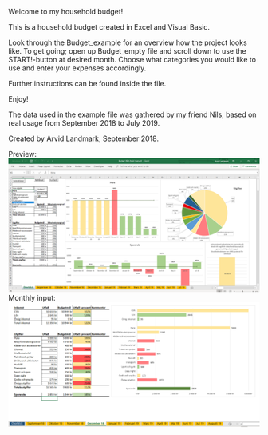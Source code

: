 Welcome to my household budget!

This is a household budget created in Excel and Visual Basic. 

Look through the Budget_example for an overview how the project looks like.
To get going; open up Budget_empty file and scroll down to use the START!-button at desired month. Choose what categories you would like to use and enter your expenses accordingly.

Further instructions can be found inside the file. 

Enjoy!

The data used in the example file was gathered by my friend Nils, based on real usage from September 2018 to July 2019. 

Created by Arvid Landmark, September 2018. 

Preview:
![image](household_budget.png)
Monthly input:
![image](budget2.png)
